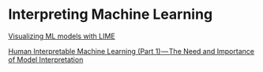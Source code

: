 # Interpreting Machine Learning


[Visualizing ML models with LIME](http://uc-r.github.io/lime)


[Human Interpretable Machine Learning (Part 1) — The Need and Importance of Model Interpretation](https://towardsdatascience.com/human-interpretable-machine-learning-part-1-the-need-and-importance-of-model-interpretation-2ed758f5f476)

